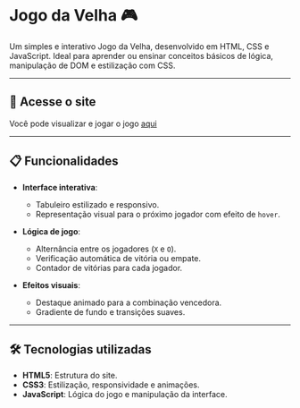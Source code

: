 # Jogo da Velha 🎮

Um simples e interativo Jogo da Velha, desenvolvido em HTML, CSS e JavaScript. Ideal para aprender ou ensinar conceitos básicos de lógica, manipulação de DOM e estilização com CSS.

---

## 🔗 Acesse o site

Você pode visualizar e jogar o jogo [aqui](https://jogo-da-velha-mu-smoky.vercel.app/)

---

## 📋 Funcionalidades

- **Interface interativa**: 
  - Tabuleiro estilizado e responsivo.
  - Representação visual para o próximo jogador com efeito de `hover`.

- **Lógica de jogo**: 
  - Alternância entre os jogadores (`X` e `O`).
  - Verificação automática de vitória ou empate.
  - Contador de vitórias para cada jogador.

- **Efeitos visuais**:
  - Destaque animado para a combinação vencedora.
  - Gradiente de fundo e transições suaves.

---

## 🛠️ Tecnologias utilizadas

- **HTML5**: Estrutura do site.
- **CSS3**: Estilização, responsividade e animações.
- **JavaScript**: Lógica do jogo e manipulação da interface.
